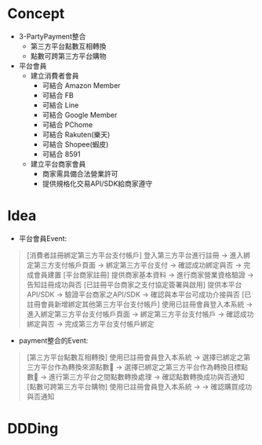 # Concept
  
* 3-PartyPayment整合
  * 第三方平台點數互相轉換
  * 點數可跨第三方平台購物
* 平台會員
  * 建立消費者會員
    * 可結合 Amazon Member
    * 可結合 FB
    * 可結合 Line
    * 可結合 Google Member
    * 可結合 PChome
    * 可結合 Rakuten(樂天)
    * 可結合 Shopee(蝦皮)
    * 可結合 8591
  * 建立平台商家會員
    * 商家需具備合法營業許可
    * 提供規格化交易API/SDK給商家遵守
  
# Idea  
  
* 平台會員Event:  
> [消費者註冊綁定第三方平台支付帳戶] 登入第三方平台進行註冊 -> 進入綁定第三方支付帳戶頁面 -> 綁定第三方平台支付 -> 確認成功綁定與否 -> 完成會員建置
> [平台商家註冊] 提供商家基本資料 -> 進行商家營業資格驗證 -> 告知註冊成功與否
> [已註冊平台商家之支付協定簽署與啟用] 提供本平台API/SDK -> 驗證平台商家之API/SDK -> 確認與本平台可成功介接與否
> [已註冊會員新增綁定其他第三方平台支付帳戶] 使用已註冊會員登入本系統 -> 進入綁定第三方平台支付帳戶頁面 -> 綁定第三方平台支付帳戶 -> 確認成功綁定與否 -> 完成第三方平台支付帳戶綁定
  
* payment整合的Event:  
> [第三方平台點數互相轉換] 使用已註冊會員登入本系統 -> 選擇已綁定之第三方平台作為轉換來源點數 -> 選擇已綁定之第三方平台作為轉換目標點數 -> 進行第三方平台之間點數轉換處理 -> 確認點數轉換成功與否通知
> [點數可跨第三方平台購物] 使用已註冊會員登入本系統 ->  -> 確認購買成功與否通知
  
# DDDing  